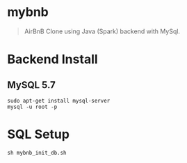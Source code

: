 # mybnb

> AirBnB Clone using Java (Spark) backend with MySql.

# Backend Install
## MySQL 5.7
```
sudo apt-get install mysql-server
mysql -u root -p
```

# SQL Setup
```sql
sh mybnb_init_db.sh
```

